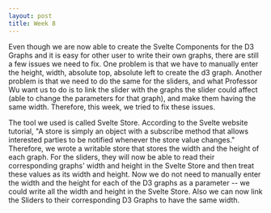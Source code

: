```yaml
---
layout: post
title: Week 8
---
```


Even though we are now able to create the Svelte Components for the D3 Graphs and it is easy for other user to write their own graphs, there are still a few issues we need to fix. One problem is that we have to manually enter the height, width, absolute top, absolute left to create the d3 graph. Another problem is that we need to do the same for the sliders, and what Professor Wu want us to do is to link the slider with the graphs the slider could affect (able to change the parameters for that graph), and make them having the same width. Therefore, this week, we tried to fix these issues. 

The tool we used is called Svelte Store. According to the Svelte website tutorial, "A store is simply an object with a subscribe method that allows interested parties to be notified whenever the store value changes." Therefore, we wrote a writable store that stores the width and the height of each graph. For the sliders, they will now be able to read their corresponding graphs' width and height in the Svelte Store and then treat these values as its width and height. Now we do not need to manually enter the width and the height for each of the D3 graphs as a parameter -- we could write all the width and height in the Svelte Store. Also we can now link the Sliders to their corresponding D3 Graphs to have the same width.